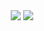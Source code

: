 <div align="center">
  <img src="https://github-readme-stats.vercel.app/api?username=voxten&theme=onedark&show_icons=true&count_private=true"/>
  <img src="https://github-readme-stats.vercel.app/api/top-langs/?username=voxten&theme=onedark"/>
</div>